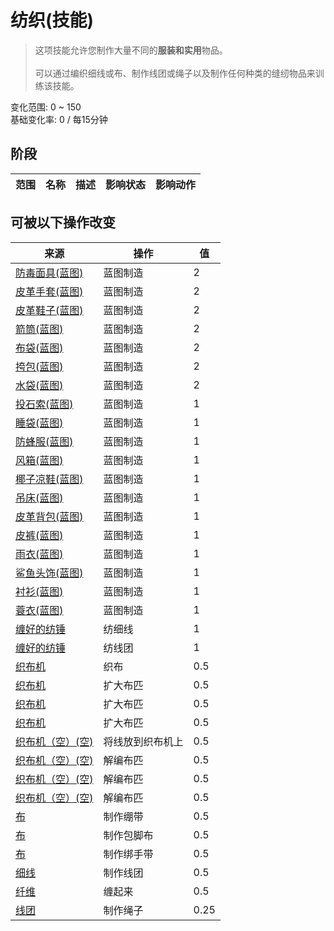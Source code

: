 # 纺织(技能)  
> 这项技能允许您制作大量不同的<b>服装和实用</b>物品。<br><br>可以通过编织细线或布、制作线团或绳子以及制作任何种类的缝纫物品来训练该技能。  
  
变化范围: 0 ~ 150  
基础变化率: 0 / 每15分钟  
## 阶段  
范围  |  名称  |  描述  |  影响状态  |  影响动作  
----  |  ----  |  ----  |  ----  |  ----  
## 可被以下操作改变  
来源  |  操作  |  值  
----  |  ----  |  ----  
[防毒面具(蓝图)](Bp_GasMask.md)  |  蓝图制造  |  2  
[皮革手套(蓝图)](Bp_LeatherGloves.md)  |  蓝图制造  |  2  
[皮革鞋子(蓝图)](Bp_LeatherShoes.md)  |  蓝图制造  |  2  
[箭筒(蓝图)](Bp_Quiver.md)  |  蓝图制造  |  2  
[布袋(蓝图)](Bp_Sack.md)  |  蓝图制造  |  2  
[挎包(蓝图)](Bp_Satchel.md)  |  蓝图制造  |  2  
[水袋(蓝图)](Bp_Waterskin.md)  |  蓝图制造  |  2  
[投石索(蓝图)](Bp_Sling.md)  |  蓝图制造  |  1  
[睡袋(蓝图)](Bp_Bedroll.md)  |  蓝图制造  |  1  
[防蜂服(蓝图)](Bp_BeeSuit.md)  |  蓝图制造  |  1  
[风箱(蓝图)](Bp_Bellows.md)  |  蓝图制造  |  1  
[椰子凉鞋(蓝图)](Bp_CoconutSandals.md)  |  蓝图制造  |  1  
[吊床(蓝图)](Bp_Hammock.md)  |  蓝图制造  |  1  
[皮革背包(蓝图)](Bp_LeatherBackpack.md)  |  蓝图制造  |  1  
[皮裤(蓝图)](Bp_LeatherPants.md)  |  蓝图制造  |  1  
[雨衣(蓝图)](Bp_Raincoat.md)  |  蓝图制造  |  1  
[鲨鱼头饰(蓝图)](Bp_SharkHeadpiece.md)  |  蓝图制造  |  1  
[衬衫(蓝图)](Bp_Shirt.md)  |  蓝图制造  |  1  
[蓑衣(蓝图)](Bp_StrawCape.md)  |  蓝图制造  |  1  
[缠好的纺锤](SpindleFiber.md)  |  纺细线  |  1  
[缠好的纺锤](SpindleFiber.md)  |  纺线团  |  1  
[织布机](Loom.md)  |  织布  |  0.5  
[织布机](Loom.md)  |  扩大布匹  |  0.5  
[织布机](Loom.md)  |  扩大布匹  |  0.5  
[织布机](Loom.md)  |  扩大布匹  |  0.5  
[织布机（空）(空)](LoomEmpty.md)  |  将线放到织布机上  |  0.5  
[织布机（空）(空)](LoomEmpty.md)  |  解编布匹  |  0.5  
[织布机（空）(空)](LoomEmpty.md)  |  解编布匹  |  0.5  
[织布机（空）(空)](LoomEmpty.md)  |  解编布匹  |  0.5  
[布](Cloth.md)  |  制作绷带  |  0.5  
[布](Cloth.md)  |  制作包脚布  |  0.5  
[布](Cloth.md)  |  制作绑手带  |  0.5  
[细线](CordFiber.md)  |  制作线团  |  0.5  
[纤维](Fibers.md)  |  缠起来  |  0.5  
[线团](YarnFiber.md)  |  制作绳子  |  0.25  
